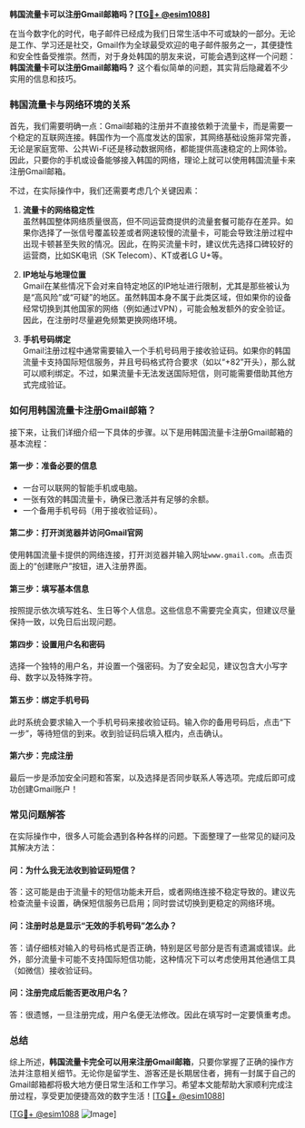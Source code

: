 **韩国流量卡可以注册Gmail邮箱吗？[[TG💪+ @esim1088](https://t.me/s/esim1088)]**

在当今数字化的时代，电子邮件已经成为我们日常生活中不可或缺的一部分。无论是工作、学习还是社交，Gmail作为全球最受欢迎的电子邮件服务之一，其便捷性和安全性备受推崇。然而，对于身处韩国的朋友来说，可能会遇到这样一个问题：**韩国流量卡可以注册Gmail邮箱吗？** 这个看似简单的问题，其实背后隐藏着不少实用的信息和技巧。

### **韩国流量卡与网络环境的关系**

首先，我们需要明确一点：Gmail邮箱的注册并不直接依赖于流量卡，而是需要一个稳定的互联网连接。韩国作为一个高度发达的国家，其网络基础设施非常完善，无论是家庭宽带、公共Wi-Fi还是移动数据网络，都能提供高速稳定的上网体验。因此，只要你的手机或设备能够接入韩国的网络，理论上就可以使用韩国流量卡来注册Gmail邮箱。

不过，在实际操作中，我们还需要考虑几个关键因素：

1. **流量卡的网络稳定性**  
   虽然韩国整体网络质量很高，但不同运营商提供的流量套餐可能存在差异。如果你选择了一张信号覆盖较差或者网速较慢的流量卡，可能会导致注册过程中出现卡顿甚至失败的情况。因此，在购买流量卡时，建议优先选择口碑较好的运营商，比如SK电讯（SK Telecom）、KT或者LG U+等。

2. **IP地址与地理位置**  
   Gmail在某些情况下会对来自特定地区的IP地址进行限制，尤其是那些被认为是“高风险”或“可疑”的地区。虽然韩国本身不属于此类区域，但如果你的设备经常切换到其他国家的网络（例如通过VPN），可能会触发额外的安全验证。因此，在注册时尽量避免频繁更换网络环境。

3. **手机号码绑定**  
   Gmail注册过程中通常需要输入一个手机号码用于接收验证码。如果你的韩国流量卡支持国际短信服务，并且号码格式符合要求（如以“+82”开头），那么就可以顺利绑定。不过，如果流量卡无法发送国际短信，则可能需要借助其他方式完成验证。

### **如何用韩国流量卡注册Gmail邮箱？**

接下来，让我们详细介绍一下具体的步骤。以下是用韩国流量卡注册Gmail邮箱的基本流程：

#### **第一步：准备必要的信息**
- 一台可以联网的智能手机或电脑。
- 一张有效的韩国流量卡，确保已激活并有足够的余额。
- 一个备用手机号码（用于接收验证码）。

#### **第二步：打开浏览器并访问Gmail官网**
使用韩国流量卡提供的网络连接，打开浏览器并输入网址`www.gmail.com`。点击页面上的“创建账户”按钮，进入注册界面。

#### **第三步：填写基本信息**
按照提示依次填写姓名、生日等个人信息。这些信息不需要完全真实，但建议尽量保持一致，以免日后出现问题。

#### **第四步：设置用户名和密码**
选择一个独特的用户名，并设置一个强密码。为了安全起见，建议包含大小写字母、数字以及特殊字符。

#### **第五步：绑定手机号码**
此时系统会要求输入一个手机号码来接收验证码。输入你的备用号码后，点击“下一步”，等待短信的到来。收到验证码后填入框内，点击确认。

#### **第六步：完成注册**
最后一步是添加安全问题和答案，以及选择是否同步联系人等选项。完成后即可成功创建Gmail账户！

### **常见问题解答**

在实际操作中，很多人可能会遇到各种各样的问题。下面整理了一些常见的疑问及其解决方法：

#### **问：为什么我无法收到验证码短信？**
答：这可能是由于流量卡的短信功能未开启，或者网络连接不稳定导致的。建议先检查流量卡设置，确保短信服务已启用；同时尝试切换到更稳定的网络环境。

#### **问：注册时总是显示“无效的手机号码”怎么办？**
答：请仔细核对输入的号码格式是否正确，特别是区号部分是否有遗漏或错误。此外，部分流量卡可能不支持国际短信功能，这种情况下可以考虑使用其他通信工具（如微信）接收验证码。

#### **问：注册完成后能否更改用户名？**
答：很遗憾，一旦注册完成，用户名便无法修改。因此在填写时一定要慎重考虑。

### **总结**

综上所述，**韩国流量卡完全可以用来注册Gmail邮箱**，只要你掌握了正确的操作方法并注意相关细节。无论你是留学生、游客还是长期居住者，拥有一封属于自己的Gmail邮箱都将极大地方便日常生活和工作学习。希望本文能帮助大家顺利完成注册过程，享受更加便捷高效的数字生活！[[TG💪+ @esim1088](https://t.me/s/esim1088)]

[[TG💪+ @esim1088](https://t.me/s/esim1088) ![Image](https://i.postimg.cc/4NQfJmqS/Snipaste-2025-05-13-00-14-12.png)]